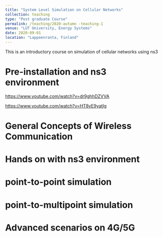 ```yaml
---
title: "System Level Simulation on Cellular Networks"
collection: teaching
type: "Post graduate Course"
permalink: /teaching/2020-autumn -teaching-1
venue: "LUT University, Energy Systems"
date: 2020-09-01
location: "Lappeenranta, Finland"
---
```


This is an introductory course on simulation of cellular networks using ns3

Pre-installation and ns3 environment
======

https://www.youtube.com/watch?v=dr9ghhDZVVA

https://www.youtube.com/watch?v=HT8vE9yatIg

General Concepts of Wireless Communication
======

Hands on with ns3 environment
======

point-to-point simulation
======

point-to-multipoint simulation
======

Advanced scenarios on 4G/5G
======